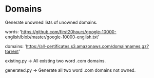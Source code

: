 # Domains

Generate unowned lists of unowned domains.

words: 'https://github.com/first20hours/google-10000-english/blob/master/google-10000-english.txt'

domains: 'https://all-certificates.s3.amazonaws.com/domainnames.gz?torrent'

existing.py -> All existing two word .com domains.

generated.py -> Generate all two word .com domains not owned.
